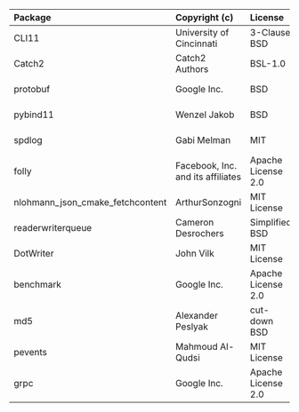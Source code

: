 | Package                          | Copyright (c)                     | License            | Version        | Notes                                      | References                                                                    |
|:---------------------------------|:----------------------------------|:-------------------|:---------------|:-------------------------------------------|:------------------------------------------------------------------------------|
| CLI11                            | University of Cincinnati          | 3-Clause BSD       | 2.2.0          | Fork                                       | https://github.com/hailo-ai/CLI11                                             |
| Catch2                           | Catch2 Authors                    | BSL-1.0            | 2.13.7         | Cloned entire package                      | https://github.com/catchorg/Catch2                                            |
| protobuf                         | Google Inc.                       | BSD                | 3.19.4         | Cloned entire package                      | https://github.com/protocolbuffers/protobuf                                   |
| pybind11                         | Wenzel Jakob                      | BSD                | 2.6.2          | Cloned entire package                      | https://github.com/pybind/pybind11                                            |
| spdlog                           | Gabi Melman                       | MIT                | 1.6.1          | Cloned entire package                      | https://github.com/gabime/spdlog                                              |
| folly                            | Facebook, Inc. and its affiliates | Apache License 2.0 | v2020.08.17.00 | Copied only the file `folly/TokenBucket.h` | https://github.com/facebook/folly                                             |
| nlohmann_json_cmake_fetchcontent | ArthurSonzogni                    | MIT License        | v3.9.1         | Cloned entire package                      | https://github.com/ArthurSonzogni/nlohmann_json_cmake_fetchcontent            |
| readerwriterqueue                | Cameron Desrochers                | Simplified BSD     | 1.0.3          | Cloned entire package                      | https://github.com/cameron314/readerwriterqueue                               |
| DotWriter                        | John Vilk                         | MIT License        | master         | Fork                                       | https://github.com/hailo-ai/DotWriter                                         |
| benchmark                        | Google Inc.                       | Apache License 2.0 | 1.6.0          | Cloned entire package                      | https://github.com/google/benchmark.git                                       |
| md5                              | Alexander Peslyak                 | cut-down BSD       | -              | Copied code from website                   | http://openwall.info/wiki/people/solar/software/public-domain-source-code/md5 |
| pevents                          | Mahmoud Al-Qudsi                  | MIT License        | master         | Cloned entire package                      | https://github.com/neosmart/pevents.git                                       |
| grpc                             | Google Inc.                       | Apache License 2.0 | 1.46.0         | Cloned entire package                      | https://github.com/grpc/grpc                                                  |
